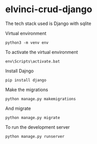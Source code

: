 # elvinci-crud-django

The tech stack used is Django with sqlite

Virtual environment

    python3 -m venv env

To activate the virtual environment

    env\Scripts\activate.bat

Install Dajngo

    pip install django

Make the migrations
    
    python manage.py makemigrations

And migrate
    
    python manage.py migrate
    
To run the development server
    
    python manage.py runserver
    
  

